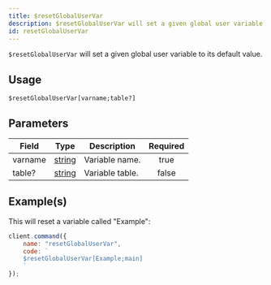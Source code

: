 ```yaml
---
title: $resetGlobalUserVar
description: $resetGlobalUserVar will set a given global user variable to it's default value.
id: resetGlobalUserVar
---
```


`$resetGlobalUserVar` will set a given global user variable to its default value.

## Usage

```aoi
$resetGlobalUserVar[varname;table?]
```

## Parameters

| Field   | Type                                                                                              | Description     | Required |
| ------- | ------------------------------------------------------------------------------------------------- | --------------- | :------: |
| varname | [string](https://developer.mozilla.org/en-US/docs/Web/JavaScript/Reference/Global_Objects/String) | Variable name.  |   true   |
| table?  | [string](https://developer.mozilla.org/en-US/docs/Web/JavaScript/Reference/Global_Objects/String) | Variable table. |  false   |

## Example(s)

This will reset a variable called "Example":

```javascript
client.command({
    name: "resetGlobalUserVar",
    code: `
    $resetGlobalUserVar[Example;main]
    `
});
```
